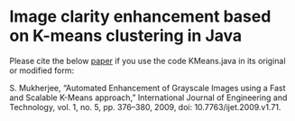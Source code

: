 # Image clarity enhancement based on K-means clustering in Java
Please cite the below [paper](http://www.ijetch.org/papers/71NEW.pdf) if you use the code KMeans.java in its original or modified form:

S. Mukherjee, “Automated Enhancement of Grayscale Images using a Fast and Scalable K-Means approach,” International Journal of Engineering and Technology, vol. 1, no. 5, pp. 376–380, 2009, doi: 10.7763/ijet.2009.v1.71.
